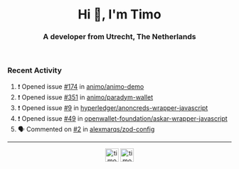 <h1 align="center">Hi 👋, I'm Timo</h1>
<h3 align="center">A developer from Utrecht, The Netherlands</h3>
<br/>
<!-- https://github.com/rahuldkjain/github-profile-readme-generator --!>

<!--  <p align="left"><img src="https://github-readme-stats.vercel.app/api?username=timoglastra&show_icons=true&count_private=true&" alt="timoglastra" /></p> --!>

<!--
Github language stats
<p align="left"><img src="https://github-readme-stats.vercel.app/api/top-langs/?username=timoglastra&layout=compact" alt="timoglastra" /><p>
-->

<!-- Codestats language stats -->
<!-- <p align="left"><img src="https://codestats-readme.vercel.app/api/top-langs/?username=timoglastra&layout=compact&language_count=12" alt="timoglastra" /><p>    --!>
  
<h3>Recent Activity</h3>

<!--START_SECTION:activity-->
1. ❗ Opened issue [#174](https://github.com/animo/animo-demo/issues/174) in [animo/animo-demo](https://github.com/animo/animo-demo)
2. ❗ Opened issue [#351](https://github.com/animo/paradym-wallet/issues/351) in [animo/paradym-wallet](https://github.com/animo/paradym-wallet)
3. ❗ Opened issue [#9](https://github.com/hyperledger/anoncreds-wrapper-javascript/issues/9) in [hyperledger/anoncreds-wrapper-javascript](https://github.com/hyperledger/anoncreds-wrapper-javascript)
4. ❗ Opened issue [#49](https://github.com/openwallet-foundation/askar-wrapper-javascript/issues/49) in [openwallet-foundation/askar-wrapper-javascript](https://github.com/openwallet-foundation/askar-wrapper-javascript)
5. 🗣 Commented on [#2](https://github.com/alexmarqs/zod-config/issues/2#issuecomment-3022029805) in [alexmarqs/zod-config](https://github.com/alexmarqs/zod-config)
<!--END_SECTION:activity-->

---

<p align="center">
<a href="https://twitter.com/timoglastra" target="blank"><img align="center" src="https://cdn.jsdelivr.net/npm/simple-icons@3.0.1/icons/twitter.svg" alt="timoglastra" height="30" width="30" /></a>
<a href="https://linkedin.com/in/timoglastra" target="blank"><img align="center" src="https://cdn.jsdelivr.net/npm/simple-icons@3.0.1/icons/linkedin.svg" alt="timoglastra" height="30" width="30" /></a>
</p>



